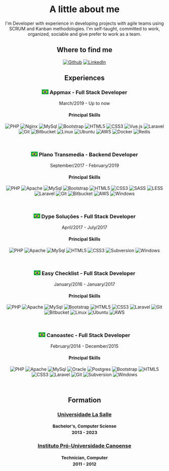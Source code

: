 <h1 align="center">A little about me</h1>

<p align="center">
I'm Developer with experience in developing projects with agile teams using SCRUM and Kanban methodologies. I'm self-taught, committed to work, organized, sociable and give prefer to work as a team.
</p>

<h2 align="center">Where to find me</h2>

<p align="center">
    <a href="https://github.com/ricardokovalski"><img src="https://cdn4.iconfinder.com/data/icons/ionicons/512/icon-social-github-20.png" alt="Github"></a>
    <a href="https://www.linkedin.com/in/ricardo-kovalski-cruz/"><img src="https://cdn2.iconfinder.com/data/icons/social-icon-3/512/social_style_3_in-20.png" alt="LinkedIn"></a>
</p> 

<h2 align="center">Experiences</h2>

<h3 align="center">
    <img src="assets/img/pt-br.png" alt="Brazil">
    Appmax - Full Stack Developer    
</h3>

<p align="center">March/2019 - Up to now</p>

<h4 align="center">Principal Skills</h4>

<p align="center">
    <img alt="PHP" src="https://img.shields.io/badge/php-%23777BB4.svg?style=for-the-badge&logo=php&logoColor=white"/>
    <img alt="Nginx" src="https://img.shields.io/badge/nginx-%23009639.svg?style=for-the-badge&logo=nginx&logoColor=white"/>
    <img alt="MySql" src="https://img.shields.io/badge/MySQL-2B5D80?style=for-the-badge&logo=mysql&logoColor=white"/>
    <img alt="Bootstrap" src="https://img.shields.io/badge/bootstrap-%23563D7C.svg?style=for-the-badge&logo=bootstrap&logoColor=white"/>
    <img alt="HTML5" src="https://img.shields.io/badge/html5-%23E34F26.svg?style=for-the-badge&logo=html5&logoColor=white"/>
    <img alt="CSS3" src="https://img.shields.io/badge/css3-%231572B6.svg?style=for-the-badge&logo=css3&logoColor=white"/>
    <img alt="Vue.js" src="https://img.shields.io/badge/vuejs-%2335495e.svg?style=for-the-badge&logo=vue-dot-js&logoColor=%234FC08D"/>
    <img alt="Laravel" src="https://img.shields.io/badge/laravel-%23FF2D20.svg?style=for-the-badge&logo=laravel&logoColor=white"/>
    <img alt="Git" src="https://img.shields.io/badge/git-%23F05033.svg?style=for-the-badge&logo=git&logoColor=white"/>
    <img alt="Bitbucket" src="https://img.shields.io/badge/bitbucket-%230047B3.svg?style=for-the-badge&logo=bitbucket&logoColor=white"/>
    <img alt="Linux" src="https://img.shields.io/badge/Linux-FCC624?style=for-the-badge&logo=linux&logoColor=black">
    <img alt="Ubuntu" src="https://img.shields.io/badge/Ubuntu-E95420?style=for-the-badge&logo=ubuntu&logoColor=white" />
    <img alt="AWS" src="https://img.shields.io/badge/AWS-%23FF9900.svg?style=for-the-badge&logo=amazon-aws&logoColor=white"/>
    <img alt="Docker" src="https://img.shields.io/badge/docker-%230db7ed.svg?style=for-the-badge&logo=docker&logoColor=white"/>
    <img alt="Redis" src="https://img.shields.io/badge/redis-%23DD0031.svg?style=for-the-badge&logo=redis&logoColor=white"/>
</p>
<br/>

<h3 align="center">
    <img src="assets/img/pt-br.png" alt="Brazil">
    Plano Transmedia - Backend Developer    
</h3>

<p align="center">September/2017 - February/2019</p>

<h4 align="center">Principal Skills</h4>

<p align="center">
    <img alt="PHP" src="https://img.shields.io/badge/php-%23777BB4.svg?style=for-the-badge&logo=php&logoColor=white"/>
    <img alt="Apache" src="https://img.shields.io/badge/apache-%23D42029.svg?style=for-the-badge&logo=apache&logoColor=white"/>
    <img alt="MySql" src="https://img.shields.io/badge/MySQL-2B5D80?style=for-the-badge&logo=mysql&logoColor=white"/>
    <img alt="Bootstrap" src="https://img.shields.io/badge/bootstrap-%23563D7C.svg?style=for-the-badge&logo=bootstrap&logoColor=white"/>
    <img alt="HTML5" src="https://img.shields.io/badge/html5-%23E34F26.svg?style=for-the-badge&logo=html5&logoColor=white"/>
    <img alt="CSS3" src="https://img.shields.io/badge/css3-%231572B6.svg?style=for-the-badge&logo=css3&logoColor=white"/>
    <img alt="SASS" src="https://img.shields.io/badge/SASS-hotpink.svg?style=for-the-badge&logo=SASS&logoColor=white"/>
    <img alt="LESS" src="https://img.shields.io/badge/LESS-%231D365D.svg?style=for-the-badge&logo=LESS&logoColor=white"/>
    <img alt="Laravel" src="https://img.shields.io/badge/laravel-%23FF2D20.svg?style=for-the-badge&logo=laravel&logoColor=white"/>
    <img alt="Git" src="https://img.shields.io/badge/git-%23F05033.svg?style=for-the-badge&logo=git&logoColor=white"/>
    <img alt="Bitbucket" src="https://img.shields.io/badge/bitbucket-%230047B3.svg?style=for-the-badge&logo=bitbucket&logoColor=white"/>
    <img alt="AWS" src="https://img.shields.io/badge/AWS-%23FF9900.svg?style=for-the-badge&logo=amazon-aws&logoColor=white"/>
    <img alt="Windows" src="https://img.shields.io/badge/Windows-0078D6?style=for-the-badge&logo=windows&logoColor=white" />
</p>
<br/>

<h3 align="center">
    <img src="assets/img/pt-br.png" alt="Brazil">
    Dype Soluções - Full Stack Developer
</h3>

<p align="center">April/2017 - July/2017</p>

<h4 align="center">Principal Skills</h4>

<p align="center">
    <img alt="PHP" src="https://img.shields.io/badge/php-%23777BB4.svg?style=for-the-badge&logo=php&logoColor=white"/>
    <img alt="Apache" src="https://img.shields.io/badge/apache-%23D42029.svg?style=for-the-badge&logo=apache&logoColor=white"/>
    <img alt="MySql" src="https://img.shields.io/badge/MySQL-2B5D80?style=for-the-badge&logo=mysql&logoColor=white"/>
    <img alt="HTML5" src="https://img.shields.io/badge/html5-%23E34F26.svg?style=for-the-badge&logo=html5&logoColor=white"/>
    <img alt="CSS3" src="https://img.shields.io/badge/css3-%231572B6.svg?style=for-the-badge&logo=css3&logoColor=white"/>
    <img alt="Subversion" src="https://img.shields.io/badge/subversion-%237C97C2.svg?style=for-the-badge&logo=subversion&logoColor=white"/>
    <img alt="Windows" src="https://img.shields.io/badge/Windows-0078D6?style=for-the-badge&logo=windows&logoColor=white" />
</p>
<br/>

<h3 align="center">
    <img src="assets/img/pt-br.png" alt="Brazil">
    Easy Checklist - Full Stack Developer    
</h3>

<p align="center">January/2016 - January/2017</p>

<h4 align="center">Principal Skills</h4>

<p align="center">
    <img alt="PHP" src="https://img.shields.io/badge/php-%23777BB4.svg?style=for-the-badge&logo=php&logoColor=white"/>
    <img alt="Apache" src="https://img.shields.io/badge/apache-%23D42029.svg?style=for-the-badge&logo=apache&logoColor=white"/>
    <img alt="MySql" src="https://img.shields.io/badge/MySQL-2B5D80?style=for-the-badge&logo=mysql&logoColor=white"/>
    <img alt="Bootstrap" src="https://img.shields.io/badge/bootstrap-%23563D7C.svg?style=for-the-badge&logo=bootstrap&logoColor=white"/>
    <img alt="HTML5" src="https://img.shields.io/badge/html5-%23E34F26.svg?style=for-the-badge&logo=html5&logoColor=white"/>
    <img alt="CSS3" src="https://img.shields.io/badge/css3-%231572B6.svg?style=for-the-badge&logo=css3&logoColor=white"/>
    <img alt="Laravel" src="https://img.shields.io/badge/laravel-%23FF2D20.svg?style=for-the-badge&logo=laravel&logoColor=white"/>
    <img alt="Git" src="https://img.shields.io/badge/git-%23F05033.svg?style=for-the-badge&logo=git&logoColor=white"/>
    <img alt="Bitbucket" src="https://img.shields.io/badge/bitbucket-%230047B3.svg?style=for-the-badge&logo=bitbucket&logoColor=white"/>
    <img alt="Linux" src="https://img.shields.io/badge/Linux-FCC624?style=for-the-badge&logo=linux&logoColor=black">
    <img alt="Ubuntu" src="https://img.shields.io/badge/Ubuntu-E95420?style=for-the-badge&logo=ubuntu&logoColor=white" />
    <img alt="AWS" src="https://img.shields.io/badge/AWS-%23FF9900.svg?style=for-the-badge&logo=amazon-aws&logoColor=white"/>
</p>
<br/>

<h3 align="center">
    <img src="assets/img/pt-br.png" alt="Brazil">
    Canoastec - Full Stack Developer    
</h3>

<p align="center">February/2014 - December/2015</p>

<h4 align="center">Principal Skills</h4>

<p align="center">
    <img alt="PHP" src="https://img.shields.io/badge/php-%23777BB4.svg?style=for-the-badge&logo=php&logoColor=white"/>
    <img alt="Apache" src="https://img.shields.io/badge/apache-%23D42029.svg?style=for-the-badge&logo=apache&logoColor=white"/>
    <img alt="MySql" src="https://img.shields.io/badge/MySQL-2B5D80?style=for-the-badge&logo=mysql&logoColor=white"/>
    <img alt="Oracle" src ="https://img.shields.io/badge/oracle-%23F00000.svg?style=for-the-badge&logo=oracle&logoColor=white" />
    <img alt="Postgres" src ="https://img.shields.io/badge/postgres-%23316192.svg?style=for-the-badge&logo=postgresql&logoColor=white"/>
    <img alt="Bootstrap" src="https://img.shields.io/badge/bootstrap-%23563D7C.svg?style=for-the-badge&logo=bootstrap&logoColor=white"/>
    <img alt="HTML5" src="https://img.shields.io/badge/html5-%23E34F26.svg?style=for-the-badge&logo=html5&logoColor=white"/>
    <img alt="CSS3" src="https://img.shields.io/badge/css3-%231572B6.svg?style=for-the-badge&logo=css3&logoColor=white"/>
    <img alt="Laravel" src="https://img.shields.io/badge/laravel-%23FF2D20.svg?style=for-the-badge&logo=laravel&logoColor=white"/>
    <img alt="Git" src="https://img.shields.io/badge/git-%23F05033.svg?style=for-the-badge&logo=git&logoColor=white"/>
    <img alt="Subversion" src="https://img.shields.io/badge/subversion-%237C97C2.svg?style=for-the-badge&logo=subversion&logoColor=white"/>
    <img alt="Windows" src="https://img.shields.io/badge/Windows-0078D6?style=for-the-badge&logo=windows&logoColor=white" />
</p>
<br/>

<h2 align="center">Formation</h2>

<h3 align="center">
    <a href="https://www.unilasalle.edu.br/canoas">Universidade La Salle</a>
    <p><small>Bachelor's, Computer Sciense<br>2013 - 2023</small></p>
</h3>

<h3 align="center">
    <a href="https://www.ipuc.edu.br/">Instituto Pró-Universidade Canoense</a>
    <p><small>Technician, Computer<br>2011 - 2012</small></p>
</h3>
